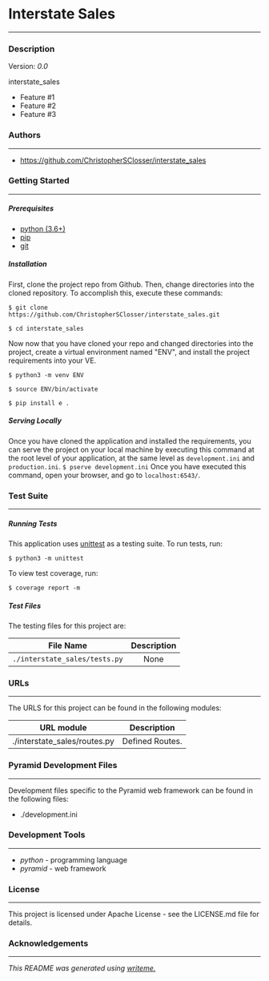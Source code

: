 # Interstate Sales
---
### Description
Version: *0.0*

interstate_sales
* Feature #1
* Feature #2
* Feature #3

### Authors
---
* https://github.com/ChristopherSClosser/interstate_sales

### Getting Started
---
##### *Prerequisites*
* [python (3.6+)](https://www.python.org/downloads/)
* [pip](https://pip.pypa.io/en/stable/)
* [git](https://git-scm.com/)

##### *Installation*
First, clone the project repo from Github. Then, change directories into the cloned repository. To accomplish this, execute these commands:

`$ git clone https://github.com/ChristopherSClosser/interstate_sales.git`

`$ cd interstate_sales`

Now now that you have cloned your repo and changed directories into the project, create a virtual environment named "ENV", and install the project requirements into your VE.

`$ python3 -m venv ENV`

`$ source ENV/bin/activate`

`$ pip install e .`
##### *Serving Locally*
Once you have cloned the application and installed the requirements, you can serve the project on your local machine by executing this command at the root level of your application, at the same level as `development.ini` and `production.ini`.
`$ pserve development.ini`
Once you have executed this command, open your browser, and go to `localhost:6543/`.
### Test Suite
---
##### *Running Tests*
This application uses [unittest](https://docs.python.org/3/library/unittest.html) as a testing suite. To run tests, run:

``$ python3 -m unittest``

To view test coverage, run:

``$ coverage report -m``
##### *Test Files*
The testing files for this project are:

| File Name | Description |
|:---:|:---:|
| `./interstate_sales/tests.py` | None |

### URLs
---
The URLS for this project can be found in the following modules:

| URL module | Description |
|:---:|:---:|
| ./interstate_sales/routes.py | Defined Routes. |

### Pyramid Development Files
---
Development files specific to the Pyramid web framework can be found in the following files:
* ./development.ini

### Development Tools
---
* *python* - programming language
* *pyramid* - web framework

### License
---
This project is licensed under Apache License - see the LICENSE.md file for details.
### Acknowledgements
---

*This README was generated using [writeme.](https://github.com/chelseadole/write-me)*
